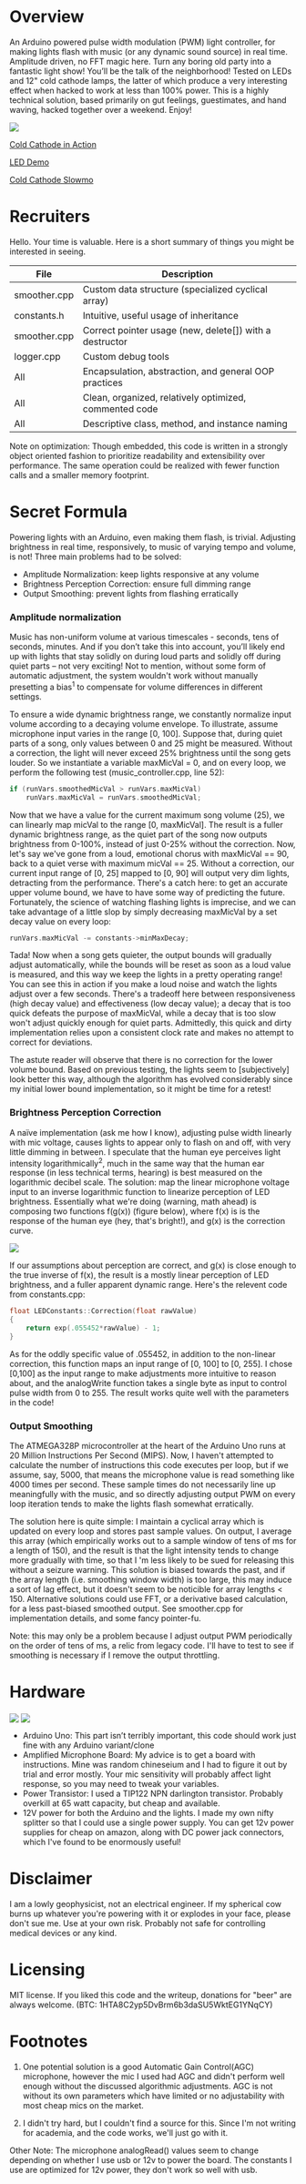 
# Overview
An Arduino powered pulse width modulation (PWM) light controller, for making lights flash with music (or any dynamic sound source) in real time. Amplitude driven, no FFT magic here.
Turn any boring old party into a fantastic light show! You’ll be the talk of the neighborhood! Tested on LEDs and 12" cold cathode lamps, the latter of which produce a very interesting effect when hacked to work at less than 100% power. This is a highly technical solution, based primarily on gut feelings, guestimates, and hand waving, hacked together over a weekend. Enjoy!

<img align="center" src="docs/giff.gif">

[Cold Cathode in Action](https://vimeo.com/315538625)

[LED Demo](https://vimeo.com/315539303)

[Cold Cathode Slowmo](https://vimeo.com/315539108)

# Recruiters
Hello. Your time is valuable. Here is a short summary of things you might be interested in seeing.

| File | Description  |
|---|---|
| smoother.cpp |  Custom data structure (specialized cyclical array) |
|  constants.h |  Intuitive, useful usage of inheritance |
|  smoother.cpp  |  Correct pointer usage (new, delete[]) with a destructor  |
| logger.cpp | Custom debug tools |
| All   | Encapsulation, abstraction, and general OOP practices  | 
| All |  Clean, organized, relatively optimized, commented code |
| All | Descriptive class, method, and instance naming |

Note on optimization: Though embedded, this code is written in a strongly object oriented fashion to prioritize readability and extensibility over performance. The same operation could be realized with fewer function calls and a smaller memory footprint.

# Secret Formula
Powering lights with an Arduino, even making them flash, is trivial. Adjusting brightness in real time, responsively, to music of varying tempo and volume, is not! Three main problems had to be solved: 

* Amplitude Normalization: keep lights responsive at any volume
* Brightness Perception Correction: ensure full dimming range
* Output Smoothing: prevent lights from flashing erratically

### Amplitude normalization
Music has non-uniform volume at various timescales - seconds, tens of seconds, minutes. And if you don’t take this into account, you’ll likely end up with lights that stay solidly on during loud parts and solidly off during quiet parts – not very exciting! Not to mention, without some form of automatic adjustment, the system wouldn't work without manually presetting a bias<sup>1</sup> to compensate for volume differences in different settings.

To ensure a wide dynamic brightness range, we constantly normalize input volume according to a decaying volume envelope. To illustrate, assume microphone input varies in the range [0, 100]. Suppose that, during quiet parts of a song, only values between 0 and 25 might be measured. Without a correction, the light will never exceed 25% brightness until the song gets louder. So we instantiate a variable maxMicVal = 0, and on every loop, we perform the following test (music_controller.cpp, line 52):

```c++
if (runVars.smoothedMicVal > runVars.maxMicVal)
	runVars.maxMicVal = runVars.smoothedMicVal;
```

Now that we have a value for the current maximum song volume (25), we can linearly map micVal to the range [0, maxMicVal]. The result is a fuller dynamic brightness range, as the quiet part of the song now outputs brightness from 0-100%, instead of just 0-25% without the correction. Now, let's say we've gone from a loud, emotional chorus with maxMicVal == 90, back to a quiet verse with maximum micVal == 25. Without a correction, our current input range of [0, 25] mapped to [0, 90] will output very dim lights, detracting from the performance. There's a catch here: to get an accurate upper volume bound, we have to have some way of predicting the future. Fortunately, the science of watching flashing lights is imprecise, and we can take advantage of a little slop by simply decreasing maxMicVal by a set decay value on every loop:

```c++
runVars.maxMicVal -= constants->minMaxDecay;
```

Tada! Now when a song gets quieter, the output bounds will gradually adjust automatically, while the bounds will be reset as soon as a loud value is measured, and this way we keep the lights in a pretty operating range! You can see this in action if you make a loud noise and watch the lights adjust over a few seconds. There's a tradeoff here between responsiveness (high decay value) and effectiveness (low decay value); a decay that is too quick defeats the purpose of maxMicVal, while a decay that is too slow won't adjust quickly enough for quiet parts. Admittedly, this quick and dirty implementation relies upon a consistent clock rate and makes no attempt to correct for deviations.

The astute reader will observe that there is no correction for the lower volume bound. Based on previous testing, the lights seem to [subjectively] look better this way, although the algorithm has evolved considerably since my initial lower bound implementation, so it might be time for a retest!

### Brightness Perception Correction
A naïve implementation (ask me how I know), adjusting pulse width linearly with mic voltage, causes lights to appear only to flash on and off, with very little dimming in between. I speculate that the human eye perceives light intensity logarithmically<sup>2</sup>, much in the same way that the human ear response (in less technical terms, hearing) is best measured on the logarithmic decibel scale. The solution: map the linear microphone voltage input to an inverse logarithmic function to linearize perception of LED brightness. Essentially what we're doing (warning, math ahead) is composing two functions f(g(x)) (figure below), where  f(x) is is the response of the human eye (hey, that's bright!), and g(x) is the correction curve. 

<img align="center" src="docs/super_informative_plot.png">

If our assumptions about perception are correct, and g(x) is close enough to the true inverse of f(x), the result is a mostly linear perception of LED brightness, and a fuller apparent dynamic range. Here's the relevent code from constants.cpp:

```c++
float LEDConstants::Correction(float rawValue)
{	
	return exp(.055452*rawValue) - 1;
}
```

As for the oddly specific value of .055452, in addition to the non-linear correction, this function maps an input range of [0, 100] to [0, 255]. I chose [0,100] as the input range to make adjustments more intuitive to reason about, and the analogWrite function takes a single byte as input to control pulse width from 0 to 255. The result works quite well with the parameters in the code!

### Output Smoothing
The ATMEGA328P microcontroller at the heart of the Arduino Uno runs at 20 Million Instructions Per Second (MIPS). Now, I haven't attempted to calculate the number of instructions this code executes per loop, but if we assume, say, 5000, that means the microphone value is read something like 4000 times per second. These sample times do not necessarily line up meaningfully with the music, and so directly adjusting output PWM on every loop iteration tends to make the lights flash somewhat erratically. 

The solution here is quite simple: I maintain a cyclical array which is updated on every loop and stores past sample values. On output, I average this array (which empirically works out to a sample window of tens of ms for a length of 150), and the result is that the light intensity tends to change more gradually with time, so that I 'm less likely to be sued for releasing this without a seizure warning. This solution is biased towards the past, and if the array length (i.e. smoothing window width) is too large, this may induce a sort of lag effect, but it doesn't seem to be noticible for array lengths < 150. Alternative solutions could use FFT, or a derivative based calculation, for a less past-biased smoothed output. See smoother.cpp for implementation details, and some fancy pointer-fu. 

Note: this may only be a problem because I adjust output PWM periodically on the order of tens of ms, a relic from legacy code. I'll have to test to see if smoothing is necessary if I remove the output throttling.

# Hardware
<img align="center" src="docs/hardware.png">
<img align="center" src="docs/pro_schematic.png">

* Arduino Uno: This part isn’t terribly important, this code should work just fine with any Arduino variant/clone
* Amplified Microphone Board: My advice is to get a board with instructions. Mine was random chineseium and I had to figure it out by trial and error mostly. Your mic sensitivity will probably affect light response, so you may need to tweak your variables.
* Power Transistor: I used a TIP122 NPN darlington transistor. Probably overkill at 65 watt capacity, but cheap and available.
* 12V power for both the Arduino and the lights. I made my own nifty splitter so that I could use a single power supply. You can get 12v power supplies for cheap on amazon, along with DC power jack connectors, which I've found to be enormously useful!


# Disclaimer
I am a lowly geophysicist, not an electrical engineer. If my spherical cow burns up whatever you're powering with it or explodes in your face, please don't sue me. Use at your own risk. Probably not safe for controlling medical devices or any kind.

# Licensing
MIT license. If you liked this code and the writeup, donations for "beer" are always welcome. (BTC: 1HTA8C2yp5DvBrm6b3daSU5WktEG1YNqCY)

# Footnotes
1. One potential solution is a good Automatic Gain Control(AGC) microphone, however the mic I used had AGC and didn't perform well enough without the discussed algorithmic adjustments. AGC is not without its own parameters which have limited or no adjustability with most cheap mics on the market.

2. I didn't try hard, but I couldn't find a source for this. Since I'm not writing for academia, and the code works, we'll just go with it.

Other Note: The microphone analogRead() values seem to change depending on whether I use usb or 12v to power the board. The constants I use are optimized for 12v power, they don't work so well with usb.
